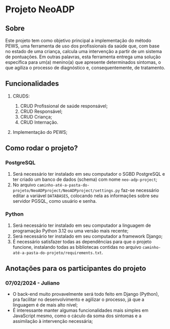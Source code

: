 # Projeto NeoADP

## Sobre

Este projeto tem como objetivo principal a implementação do método PEWS, uma ferramenta de uso dos profissionais da saúde que, com base no estado de uma criança, calcula uma intervenção a partir de um sistema de pontuações. Em outras palavras, esta ferramenta entrega uma solução específica para um(a) menino(a) que apresente determinados sintomas, o que agiliza o processo de diagnóstico e, consequentemente, de tratamento.

## Funcionalidades

1) CRUDS:
	1) CRUD Profissional de saúde responsável;
	2) CRUD Responsável;
	3) CRUD Criança;
	4) CRUD Internação.
	
2) Implementação do PEWS;

## Como rodar o projeto?

### PostgreSQL

1) Será necessário ter instalado em seu computador o SGBD PostgreSQL e ter criado um banco de dados (schema) com nome `neo-adp-project`;
2) No arquivo `caminho-até-a-pasta-do-projeto/NeoADPproject/NeoADPproject/settings.py` faz-se necessário editar a variável `DATABASES`, colocando nela as informações sobre seu servidor PGSQL, como usuário e senha.

### Python
1) Será necessário ter instalado em seu computador a linguagem de programação Python 3.12 ou uma versão mais recente;
2) Será necessário ter instalado em seu computador a framework Django;
3) É necessário satisfazer todas as dependências para que o projeto funcione, instalando todas as bibliotecas contidas no arquivo `caminho-até-a-pasta-do-projeto/requirements.txt`.



## Anotações para os participantes do projeto

### 07/02/2024 - Juliano

* O back-end muito provavelmente será todo feito em Django (Python), pra facilitar no desenvolvimento e agilizar o processo, já que a linguagem é de mais alto nível;
* É interessante manter algumas funcionalidades mais simples em JavaScript mesmo, como o cáculo da soma dos sintomas e a assimilação à intervenção necessária;